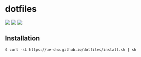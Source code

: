 # dotfiles

![](https://github.com/ue-sho/dotfiles/workflows/Ubuntu/badge.svg)
![](https://github.com/ue-sho/dotfiles/workflows/macOS/badge.svg)
![](https://github.com/ue-sho/dotfiles/workflows/Lint/badge.svg)

## Installation

```shell
$ curl -sL https://ue-sho.github.io/dotfiles/install.sh | sh
```
